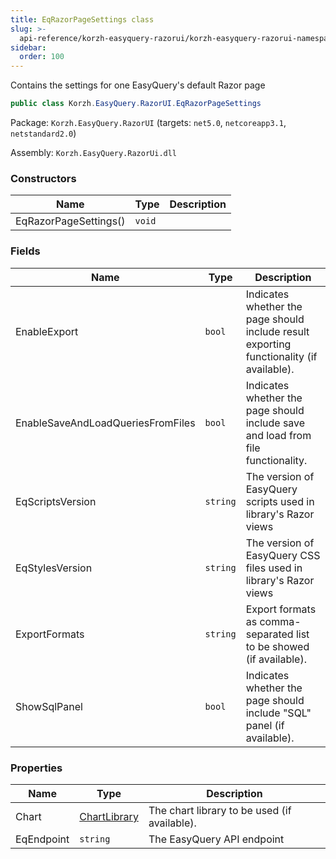 ```yaml
---
title: EqRazorPageSettings class
slug: >-
  api-reference/korzh-easyquery-razorui/korzh-easyquery-razorui-namespace/eqrazorpagesettings-class
sidebar:
  order: 100
---
```


Contains the settings for one EasyQuery's default Razor page
```csharp
public class Korzh.EasyQuery.RazorUI.EqRazorPageSettings

```
Package: `Korzh.EasyQuery.RazorUI` (targets: `net5.0`, `netcoreapp3.1`, `netstandard2.0`)

Assembly: `Korzh.EasyQuery.RazorUi.dll`

### Constructors

| Name | Type | Description | 
| --- | --- | --- | 
| EqRazorPageSettings() | `void` |  | 


### Fields

| Name | Type | Description | 
| --- | --- | --- | 
| EnableExport | `bool` | Indicates whether the page should include result exporting functionality (if available). | 
| EnableSaveAndLoadQueriesFromFiles | `bool` | Indicates whether the page should include save and load from file functionality. | 
| EqScriptsVersion | `string` | The version of EasyQuery scripts used in library's Razor views | 
| EqStylesVersion | `string` | The version of EasyQuery CSS files used in library's Razor views | 
| ExportFormats | `string` | Export formats as comma-separated list to be showed (if available). | 
| ShowSqlPanel | `bool` | Indicates whether the page should include "SQL" panel (if available). | 


### Properties

| Name | Type | Description | 
| --- | --- | --- | 
| Chart | [ChartLibrary](///////////////easyquery/docs/api-reference/korzh-easyquery-razorui/korzh-easyquery-razorui-namespace/chartlibrary-enum) | The chart library to be used (if available). | 
| EqEndpoint | `string` | The EasyQuery API endpoint |
